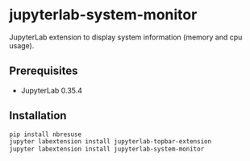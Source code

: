 # jupyterlab-system-monitor

JupyterLab extension to display system information (memory and cpu usage).


## Prerequisites

* JupyterLab 0.35.4

## Installation

```bash
pip install nbresuse
jupyter labextension install jupyterlab-topbar-extension
jupyter labextension install jupyterlab-system-monitor
```

